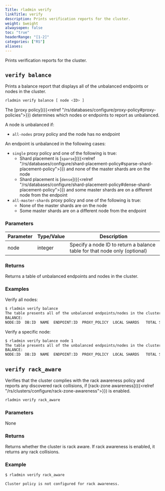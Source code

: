 ```yaml
---
Title: rladmin verify
linkTitle: verify
description: Prints verification reports for the cluster.
weight: $weight
alwaysopen: false
toc: "true"
headerRange: "[1-2]"
categories: ["RS"]
aliases:
---
```


Prints verification reports for the cluster.

## `verify balance`

Prints a balance report that displays all of the unbalanced endpoints or nodes in the cluster.

```sh
rladmin verify balance [ node <ID> ]
```

The [proxy policy]({{<relref "/rs/databases/configure/proxy-policy#proxy-policies">}}) determines which nodes or endpoints to report as unbalanced.

A node is unbalanced if:
- `all-nodes` proxy policy and the node has no endpoint

An endpoint is unbalanced in the following cases:
- `single` proxy policy and one of the following is true:  
    - Shard placement is [`sparse`]({{<relref "/rs/databases/configure/shard-placement-policy#sparse-shard-placement-policy">}}) and none of the master shards are on the node
    - Shard placement is [`dense`]({{<relref "/rs/databases/configure/shard-placement-policy#dense-shard-placement-policy">}}) and some master shards are on a different node from the endpoint
- `all-master-shards` proxy policy and one of the following is true:  
    - None of the master shards are on the node
    - Some master shards are on a different node from the endpoint

### Parameters

| Parameter | Type/Value | Description |
|-----------|------------|-------------|
| node | integer | Specify a node ID to return a balance table for that node only (optional) |

### Returns

Returns a table of unbalanced endpoints and nodes in the cluster.

### Examples

Verify all nodes:

```sh
$ rladmin verify balance       
The table presents all of the unbalanced endpoints/nodes in the cluster
BALANCE:
NODE:ID  DB:ID  NAME  ENDPOINT:ID  PROXY_POLICY  LOCAL SHARDS   TOTAL SHARDS
```

Verify a specific node:

```sh
$ rladmin verify balance node 1
The table presents all of the unbalanced endpoints/nodes in the cluster
BALANCE:
NODE:ID  DB:ID  NAME  ENDPOINT:ID  PROXY_POLICY  LOCAL SHARDS   TOTAL SHARDS
```

## `verify rack_aware`

Verifies that the cluster complies with the rack awareness policy and reports any discovered rack collisions, if [rack-zone awareness]({{<relref "/rs/clusters/configure/rack-zone-awareness">}}) is enabled.

```sh
rladmin verify rack_aware
```

### Parameters

None

### Returns

Returns whether the cluster is rack aware. If rack awareness is enabled, it returns any rack collisions.

### Example

```sh
$ rladmin verify rack_aware

Cluster policy is not configured for rack awareness.
```
